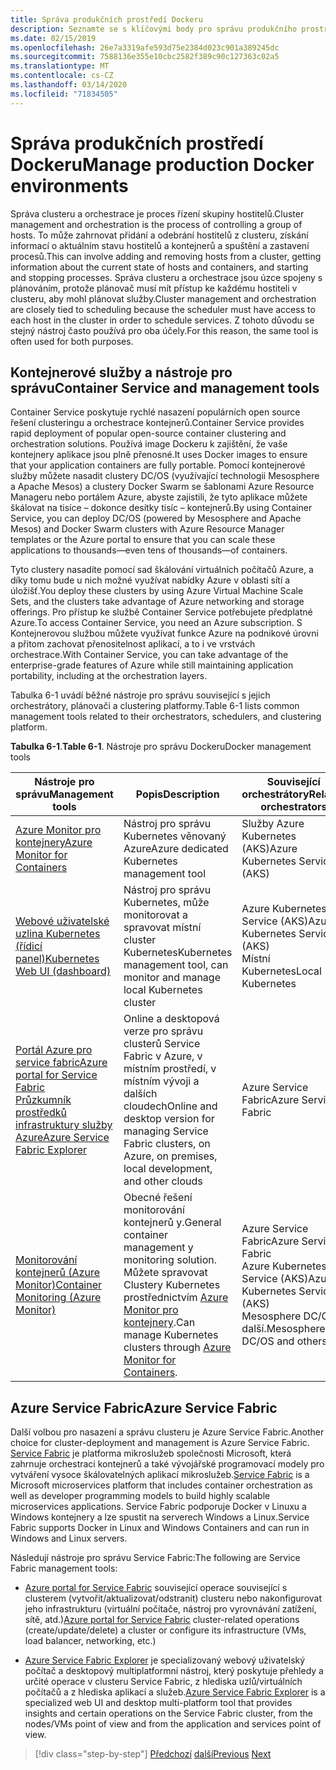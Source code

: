 ```yaml
---
title: Správa produkčních prostředí Dockeru
description: Seznamte se s klíčovými body pro správu produkčního prostředí založeného na kontejnerech.
ms.date: 02/15/2019
ms.openlocfilehash: 26e7a3319afe593d75e2384d023c901a389245dc
ms.sourcegitcommit: 7588136e355e10cbc2582f389c90c127363c02a5
ms.translationtype: MT
ms.contentlocale: cs-CZ
ms.lasthandoff: 03/14/2020
ms.locfileid: "71834505"
---
```

# <a name="manage-production-docker-environments"></a><span data-ttu-id="0cc6f-103">Správa produkčních prostředí Dockeru</span><span class="sxs-lookup"><span data-stu-id="0cc6f-103">Manage production Docker environments</span></span>

<span data-ttu-id="0cc6f-104">Správa clusteru a orchestrace je proces řízení skupiny hostitelů.</span><span class="sxs-lookup"><span data-stu-id="0cc6f-104">Cluster management and orchestration is the process of controlling a group of hosts.</span></span> <span data-ttu-id="0cc6f-105">To může zahrnovat přidání a odebrání hostitelů z clusteru, získání informací o aktuálním stavu hostitelů a kontejnerů a spuštění a zastavení procesů.</span><span class="sxs-lookup"><span data-stu-id="0cc6f-105">This can involve adding and removing hosts from a cluster, getting information about the current state of hosts and containers, and starting and stopping processes.</span></span> <span data-ttu-id="0cc6f-106">Správa clusteru a orchestrace jsou úzce spojeny s plánováním, protože plánovač musí mít přístup ke každému hostiteli v clusteru, aby mohl plánovat služby.</span><span class="sxs-lookup"><span data-stu-id="0cc6f-106">Cluster management and orchestration are closely tied to scheduling because the scheduler must have access to each host in the cluster in order to schedule services.</span></span> <span data-ttu-id="0cc6f-107">Z tohoto důvodu se stejný nástroj často používá pro oba účely.</span><span class="sxs-lookup"><span data-stu-id="0cc6f-107">For this reason, the same tool is often used for both purposes.</span></span>

## <a name="container-service-and-management-tools"></a><span data-ttu-id="0cc6f-108">Kontejnerové služby a nástroje pro správu</span><span class="sxs-lookup"><span data-stu-id="0cc6f-108">Container Service and management tools</span></span>

<span data-ttu-id="0cc6f-109">Container Service poskytuje rychlé nasazení populárních open source řešení clusteringu a orchestrace kontejnerů.</span><span class="sxs-lookup"><span data-stu-id="0cc6f-109">Container Service provides rapid deployment of popular open-source container clustering and orchestration solutions.</span></span> <span data-ttu-id="0cc6f-110">Používá image Dockeru k zajištění, že vaše kontejnery aplikace jsou plně přenosné.</span><span class="sxs-lookup"><span data-stu-id="0cc6f-110">It uses Docker images to ensure that your application containers are fully portable.</span></span> <span data-ttu-id="0cc6f-111">Pomocí kontejnerové služby můžete nasadit clustery DC/OS (využívající technologii Mesosphere a Apache Mesos) a clustery Docker Swarm se šablonami Azure Resource Manageru nebo portálem Azure, abyste zajistili, že tyto aplikace můžete škálovat na tisíce – dokonce desítky tisíc – kontejnerů.</span><span class="sxs-lookup"><span data-stu-id="0cc6f-111">By using Container Service, you can deploy DC/OS (powered by Mesosphere and Apache Mesos) and Docker Swarm clusters with Azure Resource Manager templates or the Azure portal to ensure that you can scale these applications to thousands—even tens of thousands—of containers.</span></span>

<span data-ttu-id="0cc6f-112">Tyto clustery nasadíte pomocí sad škálování virtuálních počítačů Azure, a díky tomu bude u nich možné využívat nabídky Azure v oblasti sítí a úložišť.</span><span class="sxs-lookup"><span data-stu-id="0cc6f-112">You deploy these clusters by using Azure Virtual Machine Scale Sets, and the clusters take advantage of Azure networking and storage offerings.</span></span> <span data-ttu-id="0cc6f-113">Pro přístup ke službě Container Service potřebujete předplatné Azure.</span><span class="sxs-lookup"><span data-stu-id="0cc6f-113">To access Container Service, you need an Azure subscription.</span></span> <span data-ttu-id="0cc6f-114">S Kontejnerovou službou můžete využívat funkce Azure na podnikové úrovni a přitom zachovat přenositelnost aplikací, a to i ve vrstvách orchestrace.</span><span class="sxs-lookup"><span data-stu-id="0cc6f-114">With Container Service, you can take advantage of the enterprise-grade features of Azure while still maintaining application portability, including at the orchestration layers.</span></span>

<span data-ttu-id="0cc6f-115">Tabulka 6-1 uvádí běžné nástroje pro správu související s jejich orchestrátory, plánovači a clustering platformy.</span><span class="sxs-lookup"><span data-stu-id="0cc6f-115">Table 6-1 lists common management tools related to their orchestrators, schedulers, and clustering platform.</span></span>

<span data-ttu-id="0cc6f-116">**Tabulka 6-1**.</span><span class="sxs-lookup"><span data-stu-id="0cc6f-116">**Table 6-1**.</span></span> <span data-ttu-id="0cc6f-117">Nástroje pro správu Dockeru</span><span class="sxs-lookup"><span data-stu-id="0cc6f-117">Docker management tools</span></span>

| <span data-ttu-id="0cc6f-118">Nástroje pro správu</span><span class="sxs-lookup"><span data-stu-id="0cc6f-118">Management tools</span></span> | <span data-ttu-id="0cc6f-119">Popis</span><span class="sxs-lookup"><span data-stu-id="0cc6f-119">Description</span></span> | <span data-ttu-id="0cc6f-120">Související orchestrátory</span><span class="sxs-lookup"><span data-stu-id="0cc6f-120">Related orchestrators</span></span> |
|------------------|-------------|-----------------------|
| [<span data-ttu-id="0cc6f-121">Azure Monitor pro kontejnery</span><span class="sxs-lookup"><span data-stu-id="0cc6f-121">Azure Monitor for Containers</span></span>](https://docs.microsoft.com/azure/monitoring/monitoring-container-insights-overview) | <span data-ttu-id="0cc6f-122">Nástroj pro správu Kubernetes věnovaný Azure</span><span class="sxs-lookup"><span data-stu-id="0cc6f-122">Azure dedicated Kubernetes management tool</span></span> | <span data-ttu-id="0cc6f-123">Služby Azure Kubernetes (AKS)</span><span class="sxs-lookup"><span data-stu-id="0cc6f-123">Azure Kubernetes Services (AKS)</span></span> |
| [<span data-ttu-id="0cc6f-124">Webové uživatelské uzlina Kubernetes (řídicí panel)</span><span class="sxs-lookup"><span data-stu-id="0cc6f-124">Kubernetes Web UI (dashboard)</span></span>](https://kubernetes.io/docs/tasks/access-application-cluster/web-ui-dashboard/) | <span data-ttu-id="0cc6f-125">Nástroj pro správu Kubernetes, může monitorovat a spravovat místní cluster Kubernetes</span><span class="sxs-lookup"><span data-stu-id="0cc6f-125">Kubernetes management tool, can monitor and manage local Kubernetes cluster</span></span> | <span data-ttu-id="0cc6f-126">Azure Kubernetes Service (AKS)</span><span class="sxs-lookup"><span data-stu-id="0cc6f-126">Azure Kubernetes Service (AKS)</span></span><br/><span data-ttu-id="0cc6f-127">Místní Kubernetes</span><span class="sxs-lookup"><span data-stu-id="0cc6f-127">Local Kubernetes</span></span> |
| [<span data-ttu-id="0cc6f-128">Portál Azure pro service fabric</span><span class="sxs-lookup"><span data-stu-id="0cc6f-128">Azure portal for Service Fabric</span></span>](https://docs.microsoft.com/azure/service-fabric/service-fabric-cluster-creation-via-portal)<br/>[<span data-ttu-id="0cc6f-129">Průzkumník prostředků infrastruktury služby Azure</span><span class="sxs-lookup"><span data-stu-id="0cc6f-129">Azure Service Fabric Explorer</span></span>](https://docs.microsoft.com/azure/service-fabric/service-fabric-visualizing-your-cluster) | <span data-ttu-id="0cc6f-130">Online a desktopová verze pro správu clusterů Service Fabric v Azure, v místním prostředí, v místním vývoji a dalších cloudech</span><span class="sxs-lookup"><span data-stu-id="0cc6f-130">Online and desktop version for managing Service Fabric clusters, on Azure, on premises, local development, and other clouds</span></span> | <span data-ttu-id="0cc6f-131">Azure Service Fabric</span><span class="sxs-lookup"><span data-stu-id="0cc6f-131">Azure Service Fabric</span></span> |
| [<span data-ttu-id="0cc6f-132">Monitorování kontejnerů (Azure Monitor)</span><span class="sxs-lookup"><span data-stu-id="0cc6f-132">Container Monitoring (Azure Monitor)</span></span>](https://docs.microsoft.com/azure/azure-monitor/insights/containers) | <span data-ttu-id="0cc6f-133">Obecné řešení monitorování kontejnerů y.</span><span class="sxs-lookup"><span data-stu-id="0cc6f-133">General container management y monitoring solution.</span></span> <span data-ttu-id="0cc6f-134">Můžete spravovat Clustery Kubernetes prostřednictvím [Azure Monitor pro kontejnery](https://docs.microsoft.com/azure/monitoring/monitoring-container-insights-overview).</span><span class="sxs-lookup"><span data-stu-id="0cc6f-134">Can manage Kubernetes clusters through [Azure Monitor for Containers](https://docs.microsoft.com/azure/monitoring/monitoring-container-insights-overview).</span></span> | <span data-ttu-id="0cc6f-135">Azure Service Fabric</span><span class="sxs-lookup"><span data-stu-id="0cc6f-135">Azure Service Fabric</span></span><br/><span data-ttu-id="0cc6f-136">Azure Kubernetes Service (AKS)</span><span class="sxs-lookup"><span data-stu-id="0cc6f-136">Azure Kubernetes Service (AKS)</span></span><br/><span data-ttu-id="0cc6f-137">Mesosphere DC/OS a další.</span><span class="sxs-lookup"><span data-stu-id="0cc6f-137">Mesosphere DC/OS and others.</span></span> |

## <a name="azure-service-fabric"></a><span data-ttu-id="0cc6f-138">Azure Service Fabric</span><span class="sxs-lookup"><span data-stu-id="0cc6f-138">Azure Service Fabric</span></span>

<span data-ttu-id="0cc6f-139">Další volbou pro nasazení a správu clusteru je Azure Service Fabric.</span><span class="sxs-lookup"><span data-stu-id="0cc6f-139">Another choice for cluster-deployment and management is Azure Service Fabric.</span></span> <span data-ttu-id="0cc6f-140">[Service Fabric](https://azure.microsoft.com/services/service-fabric/) je platforma mikroslužeb společnosti Microsoft, která zahrnuje orchestraci kontejnerů a také vývojářské programovací modely pro vytváření vysoce škálovatelných aplikací mikroslužeb.</span><span class="sxs-lookup"><span data-stu-id="0cc6f-140">[Service Fabric](https://azure.microsoft.com/services/service-fabric/) is a Microsoft microservices platform that includes container orchestration as well as developer programming models to build highly scalable microservices applications.</span></span> <span data-ttu-id="0cc6f-141">Service Fabric podporuje Docker v Linuxu a Windows kontejnery a lze spustit na serverech Windows a Linux.</span><span class="sxs-lookup"><span data-stu-id="0cc6f-141">Service Fabric supports Docker in Linux and Windows Containers and can run in Windows and Linux servers.</span></span>

<span data-ttu-id="0cc6f-142">Následují nástroje pro správu Service Fabric:</span><span class="sxs-lookup"><span data-stu-id="0cc6f-142">The following are Service Fabric management tools:</span></span>

- <span data-ttu-id="0cc6f-143">[Azure portal for Service Fabric](https://docs.microsoft.com/azure/service-fabric/service-fabric-cluster-creation-via-portal) související operace související s clusterem (vytvořit/aktualizovat/odstranit) clusteru nebo nakonfigurovat jeho infrastrukturu (virtuální počítače, nástroj pro vyrovnávání zatížení, sítě, atd.)</span><span class="sxs-lookup"><span data-stu-id="0cc6f-143">[Azure portal for Service Fabric](https://docs.microsoft.com/azure/service-fabric/service-fabric-cluster-creation-via-portal) cluster-related operations (create/update/delete) a cluster or configure its infrastructure (VMs, load balancer, networking, etc.)</span></span>

- <span data-ttu-id="0cc6f-144">[Azure Service Fabric Explorer](https://docs.microsoft.com/azure/service-fabric/service-fabric-visualizing-your-cluster) je specializovaný webový uživatelský počítač a desktopový multiplatformní nástroj, který poskytuje přehledy a určité operace v clusteru Service Fabric, z hlediska uzlů/virtuálních počítačů a z hlediska aplikací a služeb.</span><span class="sxs-lookup"><span data-stu-id="0cc6f-144">[Azure Service Fabric Explorer](https://docs.microsoft.com/azure/service-fabric/service-fabric-visualizing-your-cluster) is a specialized web UI and desktop multi-platform tool that provides insights and certain operations on the Service Fabric cluster, from the nodes/VMs point of view and from the application and services point of view.</span></span>

>[!div class="step-by-step"]
><span data-ttu-id="0cc6f-145">[Předchozí](run-microservices-based-applications-in-production.md)
>[další](monitor-containerized-application-services.md)</span><span class="sxs-lookup"><span data-stu-id="0cc6f-145">[Previous](run-microservices-based-applications-in-production.md)
[Next](monitor-containerized-application-services.md)</span></span>
